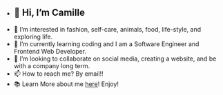 - ## 👋 Hi, I’m Camille
- 👀 I’m interested in fashion, self-care, animals, food, life-style, and exploring life.
- 🌱 I’m currently learning coding and I am a Software Engineer and Frontend Web Developer.
- 💞️ I’m looking to collaborate on social media, creating a website, and be with a company long term.
- 📫 How to reach me? By email!!
- 📚 Learn More about me <a href="https://camilleyong.github.io/portfolio/">here</a>! Enjoy!

<!---
camilleyong/camilleyong is a ✨ special ✨ repository because its `README.md` (this file) appears on your GitHub profile.
You can click the Preview link to take a look at your changes.
--->
